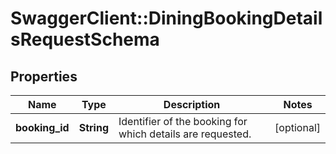 # SwaggerClient::DiningBookingDetailsRequestSchema

## Properties
Name | Type | Description | Notes
------------ | ------------- | ------------- | -------------
**booking_id** | **String** | Identifier of the booking for which details are requested. | [optional] 

